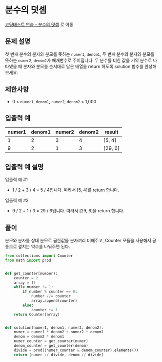 # 분수의 덧셈

[코딩테스트 연습 - 분수의 덧셈][1] 로 이동

## 문제 설명

첫 번째 분수의 분자와 분모를 뜻하는 `numer1`, `denom1`, 두 번째 분수의 분자와 분모를 뜻하는 `numer2`, `denom2`가 매개변수로 주어집니다. 두 분수를 더한 값을 기약 분수로 나타냈을 때 분자와 분모를 순서대로 담은 배열을 return 하도록 solution 함수를 완성해보세요.

## 제한사항

- 0 < `numer1`, `denom1`, `numer2`, `denom2` < 1,000

## 입출력 예

| numer1 | denom1 | numer2 | denom2 | result  |
| ------ | ------ | ------ | ------ | ------- |
| 1      | 2      | 3      | 4      | [5, 4]  |
| 9      | 2      | 1      | 3      | [29, 6] |

## 입출력 예 설명

입출력 예 #1

- 1 / 2 + 3 / 4 = 5 / 4입니다. 따라서 [5, 4]를 return 합니다.

입출력 예 #2

- 9 / 2 + 1 / 3 = 29 / 6입니다. 따라서 [29, 6]을 return 합니다.

## 풀이

분모와 분자를 상대 분모로 곱한값을 분자끼리 더해주고, Counter 모듈을 사용해서 공통으로 곂치는 약수를 나눠주면 된다.

```python
from collections import Counter
from math import prod


def get_counter(number):
    counter = 2
    array = []
    while number != 1:
        if number % counter == 0:
            number //= counter
            array.append(counter)
        else:
            counter += 1
    return Counter(array)


def solution(numer1, denom1, numer2, denom2):
    numer = numer1 * denom2 + numer2 * denom1
    denom = denom2 * denom1
    numer_counter = get_counter(numer)
    denom_counter = get_counter(denom)
    divide = prod((numer_counter & denom_counter).elements())
    return [numer // divide, denom // divide]
```

[1]: https://school.programmers.co.kr/learn/courses/30/lessons/120808
